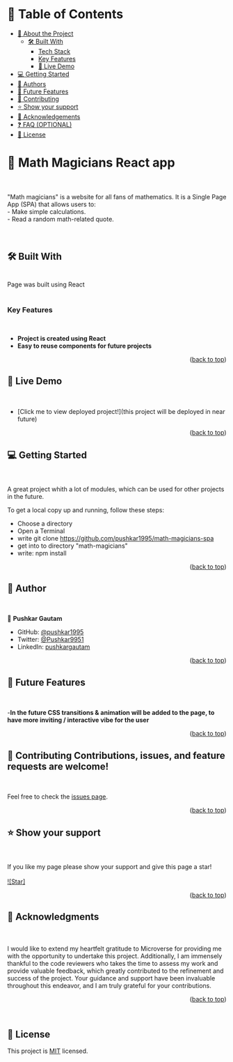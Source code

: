 <a name="readme-top"></a>

<div align="center">

</div>

# 📗 Table of Contents

- [📖 About the Project](#about-project)
  - [🛠 Built With](#built-with)
    - [Tech Stack](#tech-stack)
    - [Key Features](#key-features)
    - [🚀 Live Demo](#live-demo)
- [💻 Getting Started](#getting-started)
- [👥 Authors](#authors)
- [🔭 Future Features](#future-features)
- [🤝 Contributing](#contributing)
- [⭐️ Show your support](#support)
- [🙏 Acknowledgements](#acknowledgements)
- [❓ FAQ (OPTIONAL)](#faq)
- [📝 License](#license)


# 📖 Math Magicians React app <a name="about-project"></a>
<br>


<br>
"Math magicians" is a website for all fans of mathematics. It is a Single Page App (SPA) that allows users to:<br>
- Make simple calculations.<br>
- Read a random math-related quote.<br>

<br>
<br>

## 🛠 Built With <a name="built-with"></a>
<br>


  <summary>Page was built using React</summary>

<br>

### Key Features <a name="key-features"></a>

<br>

- **Project is created using React**
- **Easy to reuse components for future projects**


<p align="right">(<a href="#readme-top">back to top</a>)</p>

## 🚀 Live Demo <a name="live-demo"></a>
<br>

- [Click me to view deployed project!](this project will be deployed in near future)

<p align="right">(<a href="#readme-top">back to top</a>)</p>


## 💻 Getting Started <a name="getting-started"></a>
<br>

A great project whith a lot of modules, which can be used for other projects in the future.

To get a local copy up and running, follow these steps:
<br>
- Choose a directory
- Open a Terminal
- write git clone https://github.com/pushkar1995/math-magicians-spa
- get into to directory "math-magicians"
- write: npm install

<p align="right">(<a href="#readme-top">back to top</a>)</p>


## 👥 Author <a name="authors"></a>
<br>


👤 **Pushkar Gautam**

- GitHub: [@pushkar1995](https://github.com/pushkar1995)
- Twitter: [@Pushkar9951](https://twitter.com/Pushkar9951)
- LinkedIn: [pushkargautam](https://www.linkedin.com/in/pushkar-gautam/)


<p align="right">(<a href="#readme-top">back to top</a>)</p>



## 🔭 Future Features <a name="future-features"></a>
<br>

-**In the future CSS transitions & animation will be added to the page, to have more inviting / interactive vibe for the user**


<p align="right">(<a href="#readme-top">back to top</a>)</p>


## 🤝 Contributing <a name="contributing"></a>Contributions, issues, and feature requests are welcome!
<br>

Feel free to check the [issues page](https://github.com/pushkar1995/math-magicians-spa/issues).

<p align="right">(<a href="#readme-top">back to top</a>)</p>



## ⭐️ Show your support <a name="support"></a>
<br>

If you like my page please show your support and give this page a star!
<br>
<br>
[![Star]](https://github.com/pushkar1995/math-magicians-spa)



<p align="right">(<a href="#readme-top">back to top</a>)</p>


## 🙏 Acknowledgments <a name="acknowledgements"></a>
<br>

<br>
I would like to extend my heartfelt gratitude to Microverse for providing me with the opportunity to undertake this project. Additionally, I am immensely thankful to the code reviewers who takes the time to assess my work and provide valuable feedback, which greatly contributed to the refinement and success of the project. Your guidance and support have been invaluable throughout this endeavor, and I am truly grateful for your contributions.

<p align="right">(<a href="#readme-top">back to top</a>)</p>
<br>

## 📝 License <a name="license"></a>

This project is [MIT](https://github.com/pushkar1995/math-magicians-spa/blob/dev/LICENSE) licensed.
